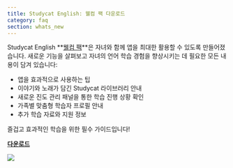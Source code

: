 ```yaml
---
title: Studycat English: 웰컴 팩 다운로드
category: faq
section: whats_new
---
```

Studycat English **[웰컴 팩](https://res.cloudinary.com/dam8jh3m8/image/upload/v1731059311/docs/studycat-English-welcome-pack-en.pdf)**은 자녀와 함께 앱을 최대한 활용할 수 있도록 만들어졌습니다. 새로운 기능을 살펴보고 자녀의 언어 학습 경험을 향상시키는 데 필요한 모든 내용이 담겨 있습니다:


* 앱을 효과적으로 사용하는 팁
* 이야기와 노래가 담긴 Studycat 라이브러리 안내
* 새로운 진도 관리 패널을 통한 학습 진행 상황 확인
* 가족별 맞춤형 학습자 프로필 안내
* 추가 학습 자료와 지원 정보


즐겁고 효과적인 학습을 위한 필수 가이드입니다!


  
**[다운로드](https://res.cloudinary.com/dam8jh3m8/image/upload/v1731059311/docs/studycat-English-welcome-pack-en.pdf)**


![](https://help.studycat.com/hc/article_attachments/40379484098969)